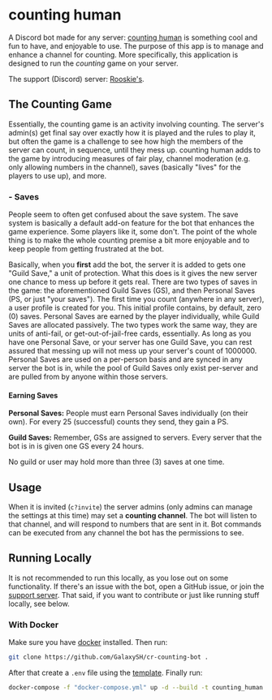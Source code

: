 # counting human

A Discord bot made for any server: [counting human](https://github.com/GalaxySH/cr-counting-bot) is something cool and fun to have, and enjoyable to use. The purpose of this app is to manage and enhance a channel for counting. More specifically, this application is designed to run the *counting* game on your server.

The support (Discord) server: [Rooskie's](https://dsc.gg/ro).

## The Counting Game

Essentially, the counting game is an activity involving counting. The server's admin(s) get final say over exactly how it is played and the rules to play it, but often the game is a challenge to see how high the members of the server can count, in sequence, until they mess up. counting human adds to the game by introducing measures of fair play, channel moderation (e.g. only allowing numbers in the channel), saves (basically "lives" for the players to use up), and more.

### - Saves

People seem to often get confused about the save system. The save system is basically a default add-on feature for the bot that enhances the game experience. Some players like it, some don't. The point of the whole thing is to make the whole counting premise a bit more enjoyable and to keep people from getting frustrated at the bot.

Basically, when you **first** add the bot, the server it is added to gets one "Guild Save," a unit of protection. What this does is it gives the new server one chance to mess up before it gets real. There are two types of saves in the game: the aforementioned Guild Saves (GS), and then Personal Saves (PS, or just "your saves"). The first time you count (anywhere in any server), a user profile is created for you. This initial profile contains, by default, zero (0) saves. Personal Saves are earned by the player individually, while Guild Saves are allocated passively. The two types work the same way, they are units of anti-fail, or get-out-of-jail-free cards, essentially. As long as you have one Personal Save, or your server has one Guild Save, you can rest assured that messing up will not mess up your server's count of 1000000. Personal Saves are used on a per-person basis and are synced in any server the bot is in, while the pool of Guild Saves only exist per-server and are pulled from by anyone within those servers.

#### Earning Saves

**Personal Saves:** People must earn Personal Saves individually (on their own). For every 25 (successful) counts they send, they gain a PS.

**Guild Saves:** Remember, GSs are assigned to servers. Every server that the bot is in is given one GS every 24 hours.

No guild or user may hold more than three (3) saves at one time.

## Usage

When it is invited (`c?invite`) the server admins (only admins can manage the settings at this time) may set a **counting channel**. The bot will listen to that channel, and will respond to numbers that are sent in it. Bot commands can be executed from any channel the bot has the permissions to see.

## Running Locally

It is not recommended to run this locally, as you lose out on some functionality. If there's an issue with the bot, open a GitHub issue, or join the [support server](https://dsc.gg/ro). That said, if you want to contribute or just like running stuff locally, see below.

### With Docker

Make sure you have [docker](https://www.docker.com/get-started) installed. Then run:

```bash
git clone https://github.com/GalaxySH/cr-counting-bot .
```

After that create a `.env` file using the [template](https://github.com/GalaxySH/cr-counting-bot/tree/main/.env-example). Finally run:

```bash
docker-compose -f "docker-compose.yml" up -d --build -t counting_human
```
